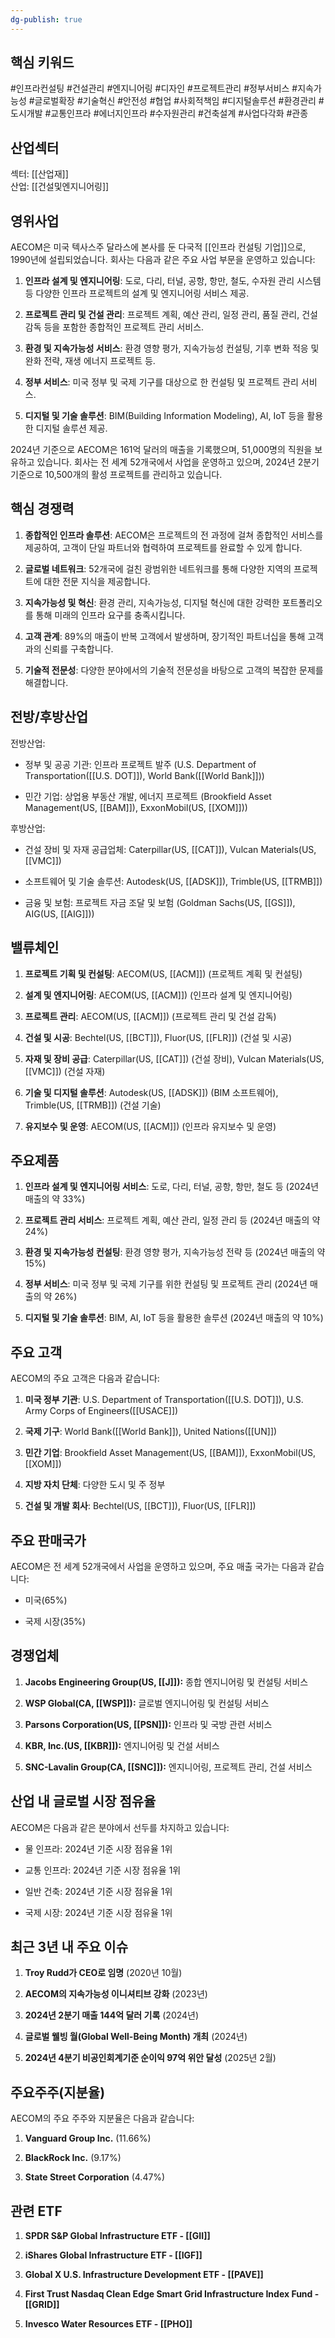 ```yaml
---
dg-publish: true
---
```

## 핵심 키워드

#인프라컨설팅 #건설관리 #엔지니어링 #디자인 #프로젝트관리 #정부서비스 #지속가능성 #글로벌확장 #기술혁신 #안전성 #협업 #사회적책임 #디지털솔루션 #환경관리 #도시개발 #교통인프라 #에너지인프라 #수자원관리 #건축설계 #사업다각화 #관종 

## 산업섹터

섹터: [[산업재]]  
산업: [[건설및엔지니어링]]

## 영위사업

AECOM은 미국 텍사스주 달라스에 본사를 둔 다국적 [[인프라 컨설팅 기업]]으로, 1990년에 설립되었습니다. 회사는 다음과 같은 주요 사업 부문을 운영하고 있습니다:

1. **인프라 설계 및 엔지니어링**: 도로, 다리, 터널, 공항, 항만, 철도, 수자원 관리 시스템 등 다양한 인프라 프로젝트의 설계 및 엔지니어링 서비스 제공.
    
2. **프로젝트 관리 및 건설 관리**: 프로젝트 계획, 예산 관리, 일정 관리, 품질 관리, 건설 감독 등을 포함한 종합적인 프로젝트 관리 서비스.
    
3. **환경 및 지속가능성 서비스**: 환경 영향 평가, 지속가능성 컨설팅, 기후 변화 적응 및 완화 전략, 재생 에너지 프로젝트 등.
    
4. **정부 서비스**: 미국 정부 및 국제 기구를 대상으로 한 컨설팅 및 프로젝트 관리 서비스.
    
5. **디지털 및 기술 솔루션**: BIM(Building Information Modeling), AI, IoT 등을 활용한 디지털 솔루션 제공.
    

2024년 기준으로 AECOM은 161억 달러의 매출을 기록했으며, 51,000명의 직원을 보유하고 있습니다. 회사는 전 세계 52개국에서 사업을 운영하고 있으며, 2024년 2분기 기준으로 10,500개의 활성 프로젝트를 관리하고 있습니다.

## 핵심 경쟁력

1. **종합적인 인프라 솔루션**: AECOM은 프로젝트의 전 과정에 걸쳐 종합적인 서비스를 제공하여, 고객이 단일 파트너와 협력하여 프로젝트를 완료할 수 있게 합니다.
    
2. **글로벌 네트워크**: 52개국에 걸친 광범위한 네트워크를 통해 다양한 지역의 프로젝트에 대한 전문 지식을 제공합니다.
    
3. **지속가능성 및 혁신**: 환경 관리, 지속가능성, 디지털 혁신에 대한 강력한 포트폴리오를 통해 미래의 인프라 요구를 충족시킵니다.
    
4. **고객 관계**: 89%의 매출이 반복 고객에서 발생하며, 장기적인 파트너십을 통해 고객과의 신뢰를 구축합니다.
    
5. **기술적 전문성**: 다양한 분야에서의 기술적 전문성을 바탕으로 고객의 복잡한 문제를 해결합니다.
    

## 전방/후방산업

전방산업:

- 정부 및 공공 기관: 인프라 프로젝트 발주 (U.S. Department of Transportation([[U.S. DOT]]), World Bank([[World Bank]]))
    
- 민간 기업: 상업용 부동산 개발, 에너지 프로젝트 (Brookfield Asset Management(US, [[BAM]]), ExxonMobil(US, [[XOM]]))
    

후방산업:

- 건설 장비 및 자재 공급업체: Caterpillar(US, [[CAT]]), Vulcan Materials(US, [[VMC]])
    
- 소프트웨어 및 기술 솔루션: Autodesk(US, [[ADSK]]), Trimble(US, [[TRMB]])
    
- 금융 및 보험: 프로젝트 자금 조달 및 보험 (Goldman Sachs(US, [[GS]]), AIG(US, [[AIG]]))
    

## 밸류체인

1. **프로젝트 기획 및 컨설팅**: AECOM(US, [[ACM]]) (프로젝트 계획 및 컨설팅)
    
2. **설계 및 엔지니어링**: AECOM(US, [[ACM]]) (인프라 설계 및 엔지니어링)
    
3. **프로젝트 관리**: AECOM(US, [[ACM]]) (프로젝트 관리 및 건설 감독)
    
4. **건설 및 시공**: Bechtel(US, [[BCT]]), Fluor(US, [[FLR]]) (건설 및 시공)
    
5. **자재 및 장비 공급**: Caterpillar(US, [[CAT]]) (건설 장비), Vulcan Materials(US, [[VMC]]) (건설 자재)
    
6. **기술 및 디지털 솔루션**: Autodesk(US, [[ADSK]]) (BIM 소프트웨어), Trimble(US, [[TRMB]]) (건설 기술)
    
7. **유지보수 및 운영**: AECOM(US, [[ACM]]) (인프라 유지보수 및 운영)
    

## 주요제품

1. **인프라 설계 및 엔지니어링 서비스**: 도로, 다리, 터널, 공항, 항만, 철도 등 (2024년 매출의 약 33%)
    
2. **프로젝트 관리 서비스**: 프로젝트 계획, 예산 관리, 일정 관리 등 (2024년 매출의 약 24%)
    
3. **환경 및 지속가능성 컨설팅**: 환경 영향 평가, 지속가능성 전략 등 (2024년 매출의 약 15%)
    
4. **정부 서비스**: 미국 정부 및 국제 기구를 위한 컨설팅 및 프로젝트 관리 (2024년 매출의 약 26%)
    
5. **디지털 및 기술 솔루션**: BIM, AI, IoT 등을 활용한 솔루션 (2024년 매출의 약 10%)
    

## 주요 고객

AECOM의 주요 고객은 다음과 같습니다:

1. **미국 정부 기관**: U.S. Department of Transportation([[U.S. DOT]]), U.S. Army Corps of Engineers([[USACE]])
    
2. **국제 기구**: World Bank([[World Bank]]), United Nations([[UN]])
    
3. **민간 기업**: Brookfield Asset Management(US, [[BAM]]), ExxonMobil(US, [[XOM]])
    
4. **지방 자치 단체**: 다양한 도시 및 주 정부
    
5. **건설 및 개발 회사**: Bechtel(US, [[BCT]]), Fluor(US, [[FLR]])
    

## 주요 판매국가

AECOM은 전 세계 52개국에서 사업을 운영하고 있으며, 주요 매출 국가는 다음과 같습니다:

- 미국(65%)
    
- 국제 시장(35%)
    

## 경쟁업체

1. **Jacobs Engineering Group(US, [[J]]):** 종합 엔지니어링 및 컨설팅 서비스
    
2. **WSP Global(CA, [[WSP]]):** 글로벌 엔지니어링 및 컨설팅 서비스
    
3. **Parsons Corporation(US, [[PSN]]):** 인프라 및 국방 관련 서비스
    
4. **KBR, Inc.(US, [[KBR]]):** 엔지니어링 및 건설 서비스
    
5. **SNC-Lavalin Group(CA, [[SNC]]):** 엔지니어링, 프로젝트 관리, 건설 서비스
    

## 산업 내 글로벌 시장 점유율

AECOM은 다음과 같은 분야에서 선두를 차지하고 있습니다:

- 물 인프라: 2024년 기준 시장 점유율 1위
    
- 교통 인프라: 2024년 기준 시장 점유율 1위
    
- 일반 건축: 2024년 기준 시장 점유율 1위
    
- 국제 시장: 2024년 기준 시장 점유율 1위
    

## 최근 3년 내 주요 이슈

1. **Troy Rudd가 CEO로 임명** (2020년 10월)
    
2. **AECOM의 지속가능성 이니셔티브 강화** (2023년)
    
3. **2024년 2분기 매출 144억 달러 기록** (2024년)
    
4. **글로벌 웰빙 월(Global Well-Being Month) 개최** (2024년)
    
5. **2024년 4분기 비공인회계기준 순이익 97억 위안 달성** (2025년 2월)
    

## 주요주주(지분율)

AECOM의 주요 주주와 지분율은 다음과 같습니다:

1. **Vanguard Group Inc.** (11.66%)
    
2. **BlackRock Inc.** (9.17%)
    
3. **State Street Corporation** (4.47%)
    

## 관련 ETF

1. **SPDR S&P Global Infrastructure ETF - [[GII]]**
    
2. **iShares Global Infrastructure ETF - [[IGF]]**
    
3. **Global X U.S. Infrastructure Development ETF - [[PAVE]]**
    
4. **First Trust Nasdaq Clean Edge Smart Grid Infrastructure Index Fund - [[GRID]]**
    
5. **Invesco Water Resources ETF - [[PHO]]**